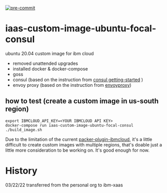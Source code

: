 [![pre-commit](https://github.com/ibm-xaas/iaas-custom-image-ubuntu-focal-consul/actions/workflows/pre-commit.yaml/badge.svg)](https://github.com/ibm-xaas/iaas-custom-image-ubuntu-focal-consul/actions/workflows/pre-commit.yaml)
# iaas-custom-image-ubuntu-focal-consul
ubuntu 20.04 custom image for ibm cloud
- removed unattended upgrades
- installed docker & docker-compose
- goss
- consul (based on the instruction from [consul getting-started](https://learn.hashicorp.com/tutorials/consul/get-started-install?in=consul/getting-started) )
- envoy proxy (based on the instruction from [envoyproxy](https://www.envoyproxy.io/docs/envoy/latest/start/install))

## how to test (create a custom image in us-south region)
```
export IBMCLOUD_API_KEY=<YOUR IBMCLOUD API KEY>
docker-compose run iaas-custom-image-ubuntu-focal-consul  ./build_image.sh
```

Due to the limitation of the current [packer-plugin-ibmcloud](https://github.com/IBM/packer-plugin-ibmcloud), it's a little difficult to create custom images with multiple regions, that's doable just a little more consideration to be working on. It's good enough for now.

# History
03/22/22 transferred from the personal org to ibm-xaas
